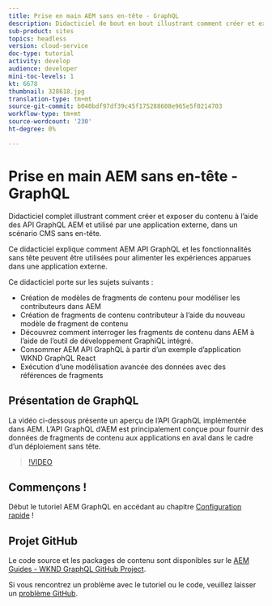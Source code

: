```yaml
---
title: Prise en main AEM sans en-tête - GraphQL
description: Didacticiel de bout en bout illustrant comment créer et exposer du contenu à l’aide des API GraphQL AEM.
sub-product: sites
topics: headless
version: cloud-service
doc-type: tutorial
activity: develop
audience: developer
mini-toc-levels: 1
kt: 6678
thumbnail: 328618.jpg
translation-type: tm+mt
source-git-commit: b040bdf97df39c45f175288608e965e5f0214703
workflow-type: tm+mt
source-wordcount: '230'
ht-degree: 0%

---
```



# Prise en main AEM sans en-tête - GraphQL

Didacticiel complet illustrant comment créer et exposer du contenu à l’aide des API GraphQL AEM et utilisé par une application externe, dans un scénario CMS sans en-tête.

Ce didacticiel explique comment AEM API GraphQL et les fonctionnalités sans tête peuvent être utilisées pour alimenter les expériences apparues dans une application externe.

Ce didacticiel porte sur les sujets suivants :

* Création de modèles de fragments de contenu pour modéliser les contributeurs dans AEM
* Création de fragments de contenu contributeur à l’aide du nouveau modèle de fragment de contenu
* Découvrez comment interroger les fragments de contenu dans AEM à l’aide de l’outil de développement GraphiQL intégré.
* Consommer AEM API GraphQL à partir d’un exemple d’application WKND GraphQL React
* Exécution d’une modélisation avancée des données avec des références de fragments

## Présentation de GraphQL

La vidéo ci-dessous présente un aperçu de l’API GraphQL implémentée dans AEM. L’API GraphQL d’AEM est principalement conçue pour fournir des données de fragments de contenu aux applications en aval dans le cadre d’un déploiement sans tête.

>[!VIDEO](https://video.tv.adobe.com/v/328618/?quality=12&learn=on)

## Commençons !

Début le tutoriel AEM GraphQL en accédant au chapitre [Configuration rapide](./setup.md) !

## Projet GitHub

Le code source et les packages de contenu sont disponibles sur le [AEM Guides - WKND GraphQL GitHub Project](https://github.com/adobe/aem-guides-wknd-graphql).

Si vous rencontrez un problème avec le tutoriel ou le code, veuillez laisser un [problème GitHub](https://github.com/adobe/aem-guides-wknd-graphql/issues).
